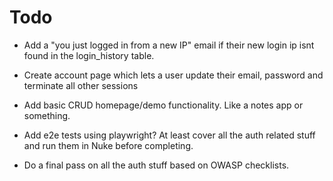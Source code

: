 # Todo
- Add a "you just logged in from a new IP" email if their new login ip isnt found in the login_history table.

- Create account page which lets a user update their email, password and terminate all other sessions
- Add basic CRUD homepage/demo functionality. Like a notes app or something.

- Add e2e tests using playwright? At least cover all the auth related stuff and run them in Nuke before completing.
- Do a final pass on all the auth stuff based on OWASP checklists.
